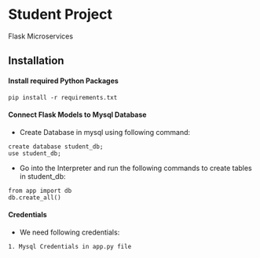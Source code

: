 # Student Project
Flask Microservices

## Installation

#### Install required Python Packages
```
pip install -r requirements.txt
```

#### Connect Flask Models to Mysql Database
- Create Database in mysql using following command:
```
create database student_db;
use student_db;
```
- Go into the Interpreter and run the following commands to create tables in student_db:
```
from app import db
db.create_all()
```

#### Credentials
- We need following credentials:
```
1. Mysql Credentials in app.py file
```
